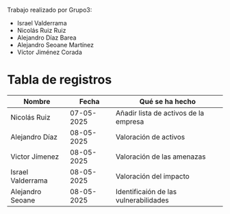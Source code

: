 Trabajo realizado por Grupo3:

- Israel Valderrama
- Nicolás Ruiz Ruiz
- Alejandro Díaz Barea
- Alejandro Seoane Martínez
- Víctor Jiménez Corada

# Tabla de registros

| Nombre            | Fecha      | Qué se ha hecho                       |
|-------------------|------------|---------------------------------------|
| Nicolás Ruiz      | 07-05-2025 | Añadir lista de activos de la empresa |
| Alejandro Díaz    | 08-05-2025 | Valoración de activos                 |
| Victor Jímenez    | 08-05-2025 | Valoración de las amenazas            |
| Israel Valderrama | 08-05-2025 | Valoración del impacto                |
| Alejandro Seoane  | 08-05-2025 | Identificaión de las vulnerabilidades |
